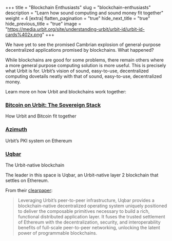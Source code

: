 +++
title = "Blockchain Enthusiasts"
slug = "blockchain-enthusiasts"
description = "Learn how sound computing and sound money fit together"
weight = 4
[extra]
flatten_pagination = "true"
hide_next_title = "true"
hide_previous_title = "true"
image = "https://media.urbit.org/site/understanding-urbit/urbit-id/urbit-id-cards%402x.png"
+++

We have yet to see the promised Cambrian explosion of general-purpose decentralized applications promised by blockchains. What happened?

While blockchains are good for some problems, there remain others where a more general purpose computing solution is more useful.  This is precisely what Urbit is for.  Urbit’s vision of sound, easy-to-use, decentralized computing dovetails neatly with that of sound, easy-to-use, decentralized money.

Learn more on how Urbit and blockchains work together:

### [Bitcoin on Urbit: The Sovereign Stack](https://urbit.org/bitcoin)
How Urbit and Bitcoin fit together

### [Azimuth](https://developers.urbit.org/reference/azimuth/azimuth)
Urbit’s PKI system on Ethereum

### [Uqbar](https://uqbar.network)
The Urbit-native blockchain

The leader in this space is Uqbar, an Urbit-native layer 2 blockchain that settles on Ethereum. 

From their [clearpaper](https://uqbar-network.gitbook.io/uqbar-clearpaper/uqbar-clearpaper/uqbar-clearpaper):

>Leveraging Urbit’s peer-to-peer infrastructure, Uqbar provides a blockchain-native decentralized operating system uniquely positioned to deliver the composable primitives necessary to build a rich, functional distributed application layer. It fuses the trusted settlement of Ethereum with the decentralization, security, and interoperability benefits of full-scale peer-to-peer networking, unlocking the latent power of programmable blockchains. 



